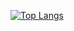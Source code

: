 





﻿[![Top Langs](https://github-readme-stats.vercel.app/api/top-langs/?username=dlsgh1633&langs_count=10&layout=compact&theme=dark)](https://github.com/dlsgh1633/dlsgh1633)﻿
